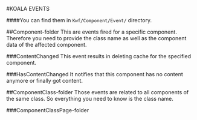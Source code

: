 #KOALA EVENTS

####You can find them in `Kwf/Component/Event/` directory.

##Component-folder
This are events fired for a specific component. Therefore you need to provide the class name as well as the component data of the affected component.

###ContentChanged
This event results in deleting cache for the specified component.

###HasContentChanged
It notifies that this component has no content anymore or finally got content.


##ComponentClass-folder
Those events are related to all components of the same class. So everything you need to know is the class name.

###ComponentClassPage-folder